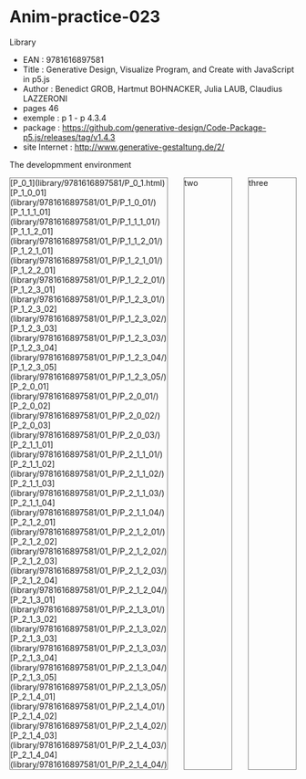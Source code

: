 # Anim-practice-023

Library 
- EAN : 9781616897581
- Title : Generative Design, Visualize Program, and Create with JavaScript in p5.js
- Author : Benedict GROB, Hartmut BOHNACKER, Julia LAUB, Claudius LAZZERONI
- pages 46
- exemple : p 1 - p 4.3.4
- package : https://github.com/generative-design/Code-Package-p5.js/releases/tag/v1.4.3
- site Internet : http://www.generative-gestaltung.de/2/

The developmment environment
<style>
    .box {display: grid; grid-template-columns: 1fr 1fr 1fr; gap: 10px 2em;}
    .box div {border:thin solid grey;}
</style>
<div class="box">
    <div>
        [P_0_1](library/9781616897581/P_0_1.html)   <br>
        [P_1_0_01](library/9781616897581/01_P/P_1_0_01/) <br>
        [P_1_1_1_01](library/9781616897581/01_P/P_1_1_1_01/) <br>
        [P_1_1_2_01](library/9781616897581/01_P/P_1_1_2_01/) <br>
        [P_1_2_1_01](library/9781616897581/01_P/P_1_2_1_01/) <br>
        [P_1_2_2_01](library/9781616897581/01_P/P_1_2_2_01/) <br>
        [P_1_2_3_01](library/9781616897581/01_P/P_1_2_3_01/) <br>
        [P_1_2_3_02](library/9781616897581/01_P/P_1_2_3_02/) <br>
        [P_1_2_3_03](library/9781616897581/01_P/P_1_2_3_03/) <br>
        [P_1_2_3_04](library/9781616897581/01_P/P_1_2_3_04/) <br>
        [P_1_2_3_05](library/9781616897581/01_P/P_1_2_3_05/) <br>
        [P_2_0_01](library/9781616897581/01_P/P_2_0_01/) <br>
        [P_2_0_02](library/9781616897581/01_P/P_2_0_02/) <br>
        [P_2_0_03](library/9781616897581/01_P/P_2_0_03/) <br>
        [P_2_1_1_01](library/9781616897581/01_P/P_2_1_1_01/) <br>
        [P_2_1_1_02](library/9781616897581/01_P/P_2_1_1_02/) <br>
        [P_2_1_1_03](library/9781616897581/01_P/P_2_1_1_03/) <br>
        [P_2_1_1_04](library/9781616897581/01_P/P_2_1_1_04/) <br>
        [P_2_1_2_01](library/9781616897581/01_P/P_2_1_2_01/) <br>
        [P_2_1_2_02](library/9781616897581/01_P/P_2_1_2_02/) <br>
        [P_2_1_2_03](library/9781616897581/01_P/P_2_1_2_03/) <br>
        [P_2_1_2_04](library/9781616897581/01_P/P_2_1_2_04/) <br>
        [P_2_1_3_01](library/9781616897581/01_P/P_2_1_3_01/) <br>
        [P_2_1_3_02](library/9781616897581/01_P/P_2_1_3_02/) <br>
        [P_2_1_3_03](library/9781616897581/01_P/P_2_1_3_03/) <br>
        [P_2_1_3_04](library/9781616897581/01_P/P_2_1_3_04/) <br>
        [P_2_1_3_05](library/9781616897581/01_P/P_2_1_3_05/) <br>
        [P_2_1_4_01](library/9781616897581/01_P/P_2_1_4_01/) <br>
        [P_2_1_4_02](library/9781616897581/01_P/P_2_1_4_02/) <br>
        [P_2_1_4_03](library/9781616897581/01_P/P_2_1_4_03/) <br>
        [P_2_1_4_04](library/9781616897581/01_P/P_2_1_4_04/) <br>
    </div>
    <div>two</div>
    <div>three</div>
</div>